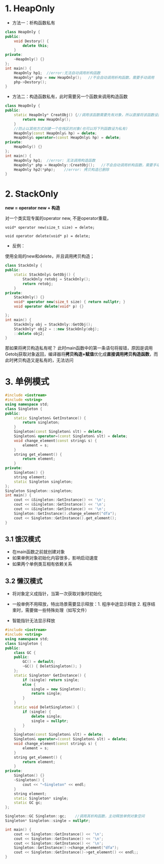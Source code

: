 # 1. HeapOnly

- 方法一：析构函数私有

```cpp
class HeapOnly {
public:
	void Destory() {
		delete this;
	}
private:
	~HeapOnly() {}
};
int main() {
	HeapOnly hp1;  //error:无法自动调用析构函数
	HeapOnly* php = new HeapOnly();   //不会自动调用析构函数，需要手动调用
	php->Destory();
}
```

- 方法二：构造函数私有，此时需要另一个函数来调用构造函数

```cpp
class HeapOnly {
public:
	static HeapOnly* CreatObj() {//调用该函数需要先有对象，所以直接将该函数设置成static
		return new HeapOnly();    
	}
	//防止以其他方式创建一个在栈区的对象(也可以将下列函数设为私有)
	HeapOnly(const HeapOnly& hp) = delete;
	HeapOnly& operator=(const HeapOnly& hp) = delete;
private:
	HeapOnly() {}
};
int main() {
	HeapOnly hp1;  //error: 无法调用构造函数
	HeapOnly* php = HeapOnly::CreatObj();   //不会自动调用析构函数，需要手动调用
	HeapOnly hp2(*php);    //error: 拷贝构造已删除
}
```

# 2. StackOnly

**new = operator new + 构造**

对一个类实现专属的operator new, 不是operator重载，

`void* operator new(size_t size) = delete;`

`void operator delete(void* p) = delete;`

- 反例：

使用全局的new和delete，并且调用拷贝构造；

```cpp
class StackOnly {
public:
	static StackOnly& GetObj() {
		StackOnly retobj = StackOnly();
		return retobj;
	}
private:
	StackOnly() {}
	void* operator new(size_t size) { return nullptr; }
	void operator delete(void* p) {}

};
int main() {
	StackOnly obj = StackOnly::GetObj();
	StackOnly* obj2 = ::new StackOnly(obj);
	::delete obj2;
}
```

那如果将拷贝构造私有呢？ 此时main函数中的第一条语句将报错，原因是调用Getobj获取对象返回，编译器将**拷贝构造+赋值**优化成**直接调用拷贝构造函数**，而此时拷贝构造又是私有的，无法访问

# 3. 单例模式

```cpp
#include <iostream>
#include <string>
using namespace std;
class Singleton {
public:
	static Singleton& GetInstance() {
		return singleton;
	}
	Singleton(const Singleton& slt) = delete;
	Singleton& operator=(const Singleton& slt) = delete;
	void change_element(const string& s) {
		element = s;
	}
	string get_element() {
		return element;
	}
private:
	Singleton() {}
	string element;
	static Singleton singleton;
};
Singleton Singleton::singleton;
int main() {
	cout << &Singleton::GetInstance() << '\n';
	cout << &Singleton::GetInstance() << '\n';
	cout << &Singleton::GetInstance() << '\n';
	Singleton::GetInstance().change_element("dfa");
	cout << Singleton::GetInstance().get_element();
}
```



## 3.1 饿汉模式

- 在main函数之前就创建对象
- 如果单例对象初始化内容很多，影响启动速度
- 如果两个单例类互相有依赖关系



## 3.2 懒汉模式

- 将对象定义成指针，当第一次获取对象时初始化

- 一般单例不用释放，特出场景需要显示释放：1. 程序中途显示释放  2. 程序结束时，需要做一些特殊处理（如写文件）
- 智能指针无法显示释放

```cpp
#include <iostream>
#include <string>
using namespace std;
class Singleton {
public:
	class GC {
	public:
		GC() = default;
		~GC() { DeletSingleton(); }
	};
	static Singleton* GetInstance() {
		if (single) return single;
		else {
			single = new Singleton();
			return single;
		}
	}
	static void DeletSingleton() {
		if (single) {
			delete single;
			single = nullptr;
		}
	}
	Singleton(const Singleton& slt) = delete;
	Singleton& operator=(const Singleton& slt) = delete;
	void change_element(const string& s) {
		element = s;
	}
	string get_element() {
		return element;
	}
private:
	Singleton() {}
	~Singleton() {
		cout << "~Singleton" << endl;
	}
	string element;
	static Singleton* single;
	static GC gc;
};

Singleton::GC Singleton::gc;    //调用其析构函数，主动释放单例对象空间
Singleton* Singleton::single = nullptr;

int main() {
	cout << Singleton::GetInstance() << '\n';
	cout << Singleton::GetInstance() << '\n';
	cout << Singleton::GetInstance() << '\n';
	Singleton::GetInstance()->change_element("dfa");
	cout << Singleton::GetInstance()->get_element() << endl;;
}
```

